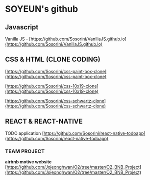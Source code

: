 # SOYEUN's github

## Javascript

Vanilla JS - [https://github.com/Sosorini/VanillaJS.github.io](https://github.com/Sosorini/VanillaJS.github.io)



## CSS & HTML (CLONE CODING)

[https://github.com/Sosorini/css-paint-box-clone](https://github.com/Sosorini/css-paint-box-clone)

[https://github.com/Sosorini/css-10x19-clone](https://github.com/Sosorini/css-10x19-clone)

[https://github.com/Sosorini/css-schwartz-clone](https://github.com/Sosorini/css-schwartz-clone)



## REACT & REACT-NATIVE

TODO application [https://github.com/Sosorini/react-native-todoapp](https://github.com/Sosorini/react-native-todoapp)



### TEAM PROJECT

**airbnb motive website** [https://github.com/Jojeonghwan/O2/tree/master/O2_BNB_Project](https://github.com/Jojeonghwan/O2/tree/master/O2_BNB_Project)
